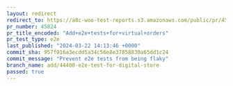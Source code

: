 ```yaml
---
layout: redirect
redirect_to: https://a8c-woo-test-reports.s3.amazonaws.com/public/pr/45824/e2e/index.html
pr_number: 45824
pr_title_encoded: "Add+e2e+tests+for+virtual+orders"
pr_test_type: e2e
last_published: "2024-03-22 14:13:46 +0000"
commit_sha: 957f916a3ecdd5a34c56e8e37858830a65dd1c24
commit_message: "Prevent e2e tests from being flaky"
branch_name: add/44400-e2e-test-for-digital-store
passed: true
---
```

